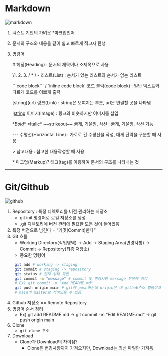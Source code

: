 # Markdown
![markdown](https://encrypted-tbn0.gstatic.com/images?q=tbn:ANd9GcQiQMEbm2XbuvKKkZkC8NAWDBWC07zIsFIQpfgDQfHcHr8ill9YMovcn8etShjtwBiuRDk&usqp=CAU)

1. 텍스트 기반의 가벼운 *마크업언어
2. 문서의 구조와 내용을 같이 쉽고 빠르게 적고자 탄생
3. 명령어
   
   \# 헤딩(Heading) : 문서의 제목이나 소제목으로 사용

    \1. 2. 3. / * / - 리스트(List) : 순서가 있는 리스트와 순서가 없는 리스트

    \```code block``` / \`inline code block` 코드 블럭(code block) : 일반 텍스트와 다르게 코드를 이쁘게 출력

    \[string](url) 링크(Link) : string은 보여지는 부분, url은 연결할 곳을 나타냄

    \![string](img_url) 이미지(Image) : 링크와 비슷하지만 이미지를 삽입

    \**Bold** \*Italic* \~~strikeout~~ 굵게, 기울임, 삭선 : 굵게, 기울임, 삭선 기능

    \--- 수평선(Horizontal Line) : 가로로 긴 수평선을 작성, 대게 단락을 구분할 때 사용

    \> 참고내용 : 참고한 내용작성할 때 사용

    \* 마크업(Markup)? 태그(tag)를 이용하여 문서의 구조를 나타내는 것

---

# Git/Github
![github](https://miro.medium.com/max/1400/0*ZLfPdBuEy3SgJscw.jpg)

1. Repository : 특정 디렉토리를 버전 관리하는 저장소
   - git init 명령어로 로컬 저장소를 생성
   - .git 디렉토리에 버전 관리에 필요한 모든 것이 들어있음
2. 특정 버전으로 남긴다 = “커밋(Commit)한다”
3. Git 흐름
   - Working Directory(작업영역) → Add → Staging Area(변경사항) → Commit → Repository(최종 저장소)
   - 중요한 명령어
   ```bash
    git add # working -> staging
    git commit # staging -> repository
    git status # 현재 상태 확인
    git commit -m "message" # commit 및 변경사항 message 부분에 작성
    # Ex) git commit -m "Add README.md"
    git push origin main # git에 push하는데 origin은 내 github주소 별명이고 main은 사용자 이름
    # main이 master로 적혀있을 수 있음
    ```
4. Github 저장소 == Remote Repository
5. 명령어 순서 정리
   - Ex) git add README.md → git commit -m “Edit README.md” → git push origin main
6. Clone
   - `git clone 주소`
7. Download
   - Clone과 Download의 차이점?
        - Clone은 변경사항까지 가져오지만, Download는 최신 파일만 가져옴